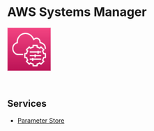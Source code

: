 # AWS Systems Manager

<img height=100px; alt="systems-manager-logo" src="../../../images/systems-manager.png" />

<p>&nbsp;</p>

## Services

- [Parameter Store](./Parameter%20Store/README.md)